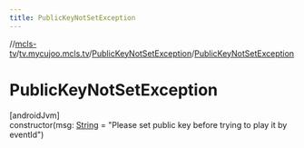 ```yaml
---
title: PublicKeyNotSetException
---
```

//[mcls-tv](../../../index.html)/[tv.mycujoo.mcls.tv](../index.html)/[PublicKeyNotSetException](index.html)/[PublicKeyNotSetException](-public-key-not-set-exception.html)



# PublicKeyNotSetException



[androidJvm]\
constructor(msg: [String](https://kotlinlang.org/api/latest/jvm/stdlib/kotlin/-string/index.html) = &quot;Please set public key before trying to play it by eventId&quot;)




